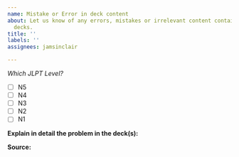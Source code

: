 ```yaml
---
name: Mistake or Error in deck content
about: Let us know of any errors, mistakes or irrelevant content contained in these
  decks.
title: ''
labels: ''
assignees: jamsinclair

---
```


*Which JLPT Level?*

- [ ] N5
- [ ] N4
- [ ] N3
- [ ] N2
- [ ] N1

**Explain in detail the problem in the deck(s):**

<!-- If you already have suggested fixes or improvements let us know as well! -->

**Source:**

<!-- If you can help link to a reputable source that would be super useful. Such as jisho.org. -->
